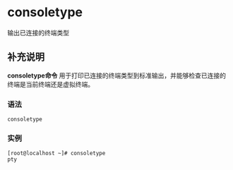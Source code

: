 consoletype
===

输出已连接的终端类型

## 补充说明

**consoletype命令** 用于打印已连接的终端类型到标准输出，并能够检查已连接的终端是当前终端还是虚拟终端。

### 语法  

```
consoletype
```

### 实例  

```
[root@localhost ~]# consoletype
pty
```


<!-- Linux命令行搜索引擎：https://jaywcjlove.github.io/linux-command/ -->